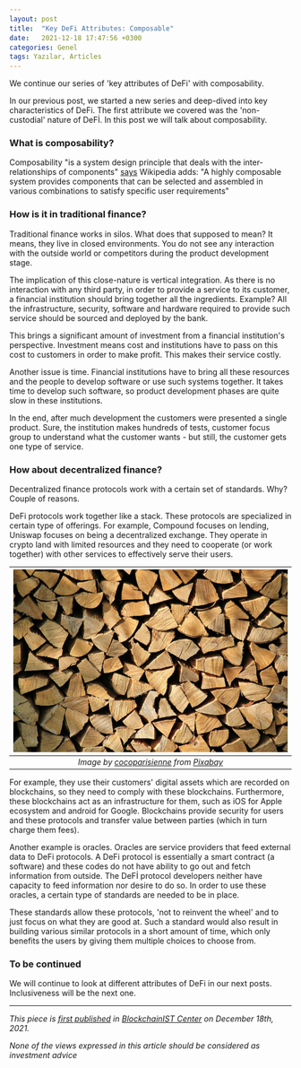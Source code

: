 ```yaml
---
layout: post
title:  "Key DeFi Attributes: Composable"
date:   2021-12-18 17:47:56 +0300
categories: Genel
tags: Yazılar, Articles
---
```

We continue our series of 'key attributes of DeFi' with composability. 

In our previous post, we started a new series and deep-dived into key characteristics of DeFi. The first attribute we covered was the 'non-custodial' nature of DeFİ. In this post we will talk about composability. 

### What is composability?
Composability "is a system design principle that deals with the inter-relationships of components" [says](https://en.wikipedia.org/wiki/Composability) Wikipedia adds: "A highly composable system provides components that can be selected and assembled in various combinations to satisfy specific user requirements"

### How is it in traditional finance?

Traditional finance works in silos. What does that supposed to mean? It means, they live in closed environments. You do not see any interaction with the outside world or competitors during the product development stage. 

The implication of this close-nature is vertical integration. As there is no interaction with any third party, in order to provide a service to its customer, a financial institution should bring together all the ingredients. Example? All the infrastructure, security, software and hardware required to provide such service should be sourced and deployed by the bank. 

This brings a significant amount of investment from a financial institution's perspective. Investment means cost and institutions have to pass on this cost to customers in order to make profit. This makes their service costly. 

Another issue is time. Financial institutions have to bring all these resources and the people to develop software or use such systems together. It takes time to develop such software, so product development phases are quite slow in these institutions. 

In the end, after much development the customers were presented a single product. Sure, the institution makes hundreds of tests, customer focus group to understand what the customer wants - but still, the customer gets one type of service. 

### How about decentralized finance?

Decentralized finance protocols work with a certain set of standards. Why? Couple of reasons. 

DeFi protocols work together like a stack. These protocols are specialized in certain type of offerings. For example, Compound focuses on lending, Uniswap focuses on being a decentralized exchange. They operate in crypto land with limited resources and they need to cooperate (or work together) with other services to effectively serve their users. 

| ![legos](/assets/firewood-gd2e14afb3_800.jpg)|
|:--:| 
| *Image by [cocoparisienne](https://pixabay.com/users/cocoparisienne-127419/) from [Pixabay](https://pixabay.com/)*|

For example, they use their customers' digital assets which are recorded on blockchains, so they need to comply with these blockchains. Furthermore, these blockchains act as an infrastructure for them, such as iOS for Apple ecosystem and android for Google. Blockchains provide security for users and these protocols and transfer value between parties (which in turn charge them fees).

Another example is oracles. Oracles are service providers that feed external data to DeFi protocols. A DeFi protocol is essentially a smart contract (a software) and these codes do not have ability to go out and fetch information from outside. The DeFİ protocol developers neither have capacity to feed information nor desire to do so. In order to use these oracles, a certain type of standards are needed to be in place.

These standards allow these protocols, 'not to reinvent the wheel' and to just focus on what they are good at. Such a standard would also result in building various similar protocols in a short amount of time, which only benefits the users by giving them multiple choices to choose from.

### To be continued
We will continue to look at different attributes of DeFi in our next posts. Inclusiveness will be the next one. 

---
*This piece is [first published](https://medium.com/bcistcenter/key-defi-attributes-non-custodial-e927f761609f) in [BlockchainIST Center](https://medium.com/blockchainist-center) on December 18th, 2021.*

*None of the views expressed in this article should be considered as investment advice*
